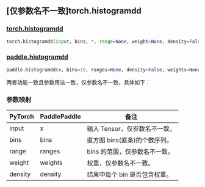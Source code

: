 ## [仅参数名不一致]torch.histogramdd

### [torch.histogramdd](https://pytorch.org/docs/stable/generated/torch.histogramdd.html#torch-histogramdd)

```python
torch.histogramdd(input, bins, *, range=None, weight=None, density=False) -> (Tensor, Tensor[])
```

### [paddle.histogramdd](https://github.com/PaddlePaddle/Paddle/blob/a19227d9ee0e351363a4bb27b50b1becbec58a6c/python/paddle/tensor/linalg.py#L3875)

```python
paddle.histogramdd(x, bins=10, ranges=None, density=False, weights=None, name=None)
```

两者功能一致且参数用法一致，仅参数名不一致，具体如下：

### 参数映射

| PyTorch | PaddlePaddle | 备注                          |
| ------- | ------------ | ----------------------------- |
| input   | x            | 输入 Tensor，仅参数名不一致。 |
| bins    | bins         | 直方图 bins(直条)的个数序列。 |
| range   | ranges       | bins 的范围，仅参数名不一致。 |
| weight  | weights      | 权重，仅参数名不一致。        |
| density | density      | 结果中每个 bin 是否包含权重。 |
